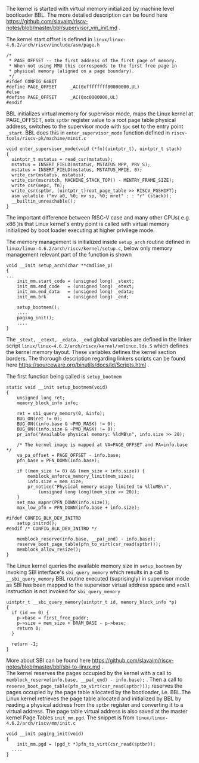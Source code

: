 
The kernel is started with virtual memory initialized by machine level bootloader BBL. The more detailed description can be found here https://github.com/slavaim/riscv-notes/blob/master/bbl/supervisor_vm_init.md .

The kernel start offset is defined in ```linux/linux-4.6.2/arch/riscv/include/asm/page.h```
```
/*
 * PAGE_OFFSET -- the first address of the first page of memory.
 * When not using MMU this corresponds to the first free page in
 * physical memory (aligned on a page boundary).
 */
#ifdef CONFIG_64BIT
#define PAGE_OFFSET		_AC(0xffffffff80000000,UL)
#else
#define PAGE_OFFSET		_AC(0xc0000000,UL)
#endif
```

BBL initializes virtual memory for supervisor mode, maps the Linux kernel at PAGE_OFFSET, sets ```sptbr``` register value to a root page table physical address, switches to the supervisor mode with ```$pc``` set to the entry point ```_start```. BBL does this in ```enter_supervisor_mode``` function defined in ```riscv-tools/riscv-pk/machine/minit.c```

```
void enter_supervisor_mode(void (*fn)(uintptr_t), uintptr_t stack)
{
  uintptr_t mstatus = read_csr(mstatus);
  mstatus = INSERT_FIELD(mstatus, MSTATUS_MPP, PRV_S);
  mstatus = INSERT_FIELD(mstatus, MSTATUS_MPIE, 0);
  write_csr(mstatus, mstatus);
  write_csr(mscratch, MACHINE_STACK_TOP() - MENTRY_FRAME_SIZE);
  write_csr(mepc, fn);
  write_csr(sptbr, (uintptr_t)root_page_table >> RISCV_PGSHIFT);
  asm volatile ("mv a0, %0; mv sp, %0; mret" : : "r" (stack));
  __builtin_unreachable();
}
```

The important difference between RISC-V case and many other CPUs( e.g. x86 )is that Linux kernel's entry point is called with virtual memory initialized by boot loader executing at higher privilege mode.

The memory management is initialized inside ```setup_arch``` routine defined in ```linux/linux-4.6.2/arch/riscv/kernel/setup.c```, below only memory management relevant part of the function is shown

```
void __init setup_arch(char **cmdline_p)
{
...
	init_mm.start_code = (unsigned long) _stext;
	init_mm.end_code   = (unsigned long) _etext;
	init_mm.end_data   = (unsigned long) _edata;
	init_mm.brk        = (unsigned long) _end;

	setup_bootmem();
	....
	paging_init();
	....
}
```
The ```_stext, _etext, _edata, _end``` global variables are defined in the linker script ```linux/linux-4.6.2/arch/riscv/kernel/vmlinux.lds.S``` which defines the kernel memory layout. These variables defines the kernel section borders. The thorough description regarding linkers scripts can be found here https://sourceware.org/binutils/docs/ld/Scripts.html .

The first function being called is ```setup_bootmem```

```
static void __init setup_bootmem(void)
{
	unsigned long ret;
	memory_block_info info;

	ret = sbi_query_memory(0, &info);
	BUG_ON(ret != 0);
	BUG_ON((info.base & ~PMD_MASK) != 0);
	BUG_ON((info.size & ~PMD_MASK) != 0);
	pr_info("Available physical memory: %ldMB\n", info.size >> 20);

	/* The kernel image is mapped at VA=PAGE_OFFSET and PA=info.base */
	va_pa_offset = PAGE_OFFSET - info.base;
	pfn_base = PFN_DOWN(info.base);

	if ((mem_size != 0) && (mem_size < info.size)) {
		memblock_enforce_memory_limit(mem_size);
		info.size = mem_size;
		pr_notice("Physical memory usage limited to %lluMB\n",
			(unsigned long long)(mem_size >> 20));
	}
	set_max_mapnr(PFN_DOWN(info.size));
	max_low_pfn = PFN_DOWN(info.base + info.size);

#ifdef CONFIG_BLK_DEV_INITRD
	setup_initrd();
#endif /* CONFIG_BLK_DEV_INITRD */

	memblock_reserve(info.base, __pa(_end) - info.base);
	reserve_boot_page_table(pfn_to_virt(csr_read(sptbr)));
	memblock_allow_resize();
}
```

The Linux kernel queries the available memory size in ```setup_bootmem``` by invoking SBI interface's ```sbi_query_memory``` which results in a call to ```__sbi_query_memory``` BBL routine executed (suprisingly) in supervisor mode as SBI has been mapped to the supervisor virtual address space and  ```ecall``` instruction is not invoked for ```sbi_query_memory```
```
uintptr_t __sbi_query_memory(uintptr_t id, memory_block_info *p)
{
  if (id == 0) {
    p->base = first_free_paddr;
    p->size = mem_size + DRAM_BASE - p->base;
    return 0;
  }

  return -1;
}
```
More about SBI can be found here https://github.com/slavaim/riscv-notes/blob/master/bbl/sbi-to-linux.md .  
The kernel reserves the pages occupied by the kernel with a call to ```memblock_reserve(info.base, __pa(_end) - info.base);``` . Then a call to ```reserve_boot_page_table(pfn_to_virt(csr_read(sptbr)));``` reserves the pages occupied by the page table allocated by the bootloader, i.e. BBL.The Linux kernel retrieves the page table allocated and initialized by BBL by reading a physical address from the ```sptbr``` register and converting it to a virtual address. The page table virtual address is also saved at the master kernel Page Tables ```init_mm.pgd```. The snippet is from ```linux/linux-4.6.2/arch/riscv/mm/init.c```
```
void __init paging_init(void)
{
	init_mm.pgd = (pgd_t *)pfn_to_virt(csr_read(sptbr));
  ....
}
```
